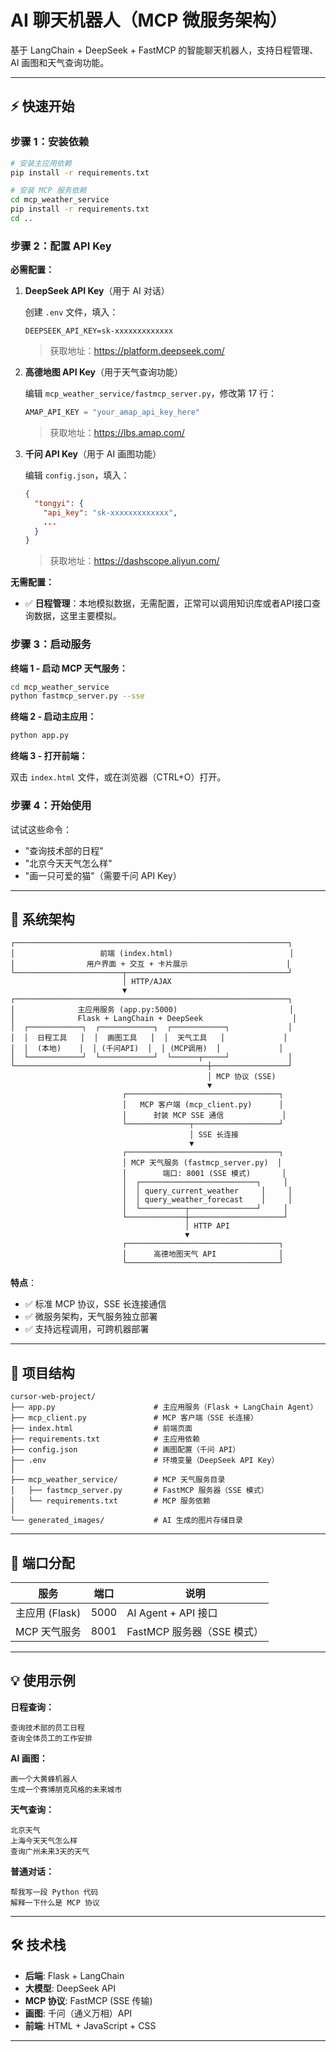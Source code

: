 # AI 聊天机器人（MCP 微服务架构）

基于 LangChain + DeepSeek + FastMCP 的智能聊天机器人，支持日程管理、AI 画图和天气查询功能。

---

## ⚡ 快速开始

### 步骤 1：安装依赖

```bash
# 安装主应用依赖
pip install -r requirements.txt

# 安装 MCP 服务依赖
cd mcp_weather_service
pip install -r requirements.txt
cd ..
```

### 步骤 2：配置 API Key

**必需配置：**

1. **DeepSeek API Key**（用于 AI 对话）
   
   创建 `.env` 文件，填入：
   ```
   DEEPSEEK_API_KEY=sk-xxxxxxxxxxxxx
   ```
   > 获取地址：https://platform.deepseek.com/

2. **高德地图 API Key**（用于天气查询功能）
   
   编辑 `mcp_weather_service/fastmcp_server.py`，修改第 17 行：
   ```python
   AMAP_API_KEY = "your_amap_api_key_here"
   ```
   > 获取地址：https://lbs.amap.com/

3. **千问 API Key**（用于 AI 画图功能）
   
   编辑 `config.json`，填入：
   ```json
   {
     "tongyi": {
       "api_key": "sk-xxxxxxxxxxxxx",
       ...
     }
   }
   ```
   > 获取地址：https://dashscope.aliyun.com/

**无需配置：**

- ✅ **日程管理**：本地模拟数据，无需配置，正常可以调用知识库或者API接口查询数据，这里主要模拟。

### 步骤 3：启动服务

**终端 1 - 启动 MCP 天气服务：**
```bash
cd mcp_weather_service
python fastmcp_server.py --sse
```

**终端 2 - 启动主应用：**
```bash
python app.py
```

**终端 3 - 打开前端：**

双击 `index.html` 文件，或在浏览器（CTRL+O）打开。

### 步骤 4：开始使用

试试这些命令：
- "查询技术部的日程"
- "北京今天天气怎么样"
- "画一只可爱的猫"（需要千问 API Key）

---

## 📐 系统架构

```
┌─────────────────────────────────────────────────────────────┐
│                   前端 (index.html)                          │
│                用户界面 + 交互 + 卡片展示                      │
└────────────────────────┬────────────────────────────────────┘
                         │ HTTP/AJAX
                         ▼
┌─────────────────────────────────────────────────────────────┐
│              主应用服务 (app.py:5000)                         │
│              Flask + LangChain + DeepSeek                    │
│  ┌────────────┐  ┌────────────┐  ┌────────────┐             │
│  │  日程工具   │  │  画图工具   │  │  天气工具   │             │
│  │  (本地)    │  │ (千问API)  │  │ (MCP调用)  │             │
│  └────────────┘  └────────────┘  └──────┬─────┘             │
└───────────────────────────────────────────┼─────────────────┘
                                            │ MCP 协议 (SSE)
                                            ▼
                         ┌──────────────────────────────────┐
                         │   MCP 客户端 (mcp_client.py)      │
                         │      封装 MCP SSE 通信             │
                         └──────────────┬───────────────────┘
                                        │ SSE 长连接
                                        ▼
                         ┌──────────────────────────────────┐
                         │ MCP 天气服务 (fastmcp_server.py)  │
                         │        端口: 8001 (SSE 模式)       │
                         │  ┌──────────────────────────┐     │
                         │  │ query_current_weather     │     │
                         │  │ query_weather_forecast    │     │
                         │  └──────────┬───────────────┘     │
                         └─────────────┼─────────────────────┘
                                       │ HTTP API
                                       ▼
                         ┌──────────────────────────────────┐
                         │      高德地图天气 API              │
                         └──────────────────────────────────┘
```

**特点**：
- ✅ 标准 MCP 协议，SSE 长连接通信
- ✅ 微服务架构，天气服务独立部署
- ✅ 支持远程调用，可跨机器部署

---

## 📁 项目结构

```
cursor-web-project/
├── app.py                      # 主应用服务（Flask + LangChain Agent）
├── mcp_client.py               # MCP 客户端（SSE 长连接）
├── index.html                  # 前端页面
├── requirements.txt            # 主应用依赖
├── config.json                 # 画图配置（千问 API）
├── .env                        # 环境变量（DeepSeek API Key）
│
├── mcp_weather_service/        # MCP 天气服务目录
│   ├── fastmcp_server.py       # FastMCP 服务器（SSE 模式）
│   └── requirements.txt        # MCP 服务依赖
│
└── generated_images/           # AI 生成的图片存储目录
```

---

## 🔌 端口分配

| 服务            | 端口  | 说明                          |
|-----------------|-------|-------------------------------|
| 主应用 (Flask)  | 5000  | AI Agent + API 接口           |
| MCP 天气服务    | 8001  | FastMCP 服务器（SSE 模式）     |

---

## 💡 使用示例

**日程查询：**
```
查询技术部的员工日程
查询全体员工的工作安排
```

**AI 画图：**
```
画一个大黄蜂机器人
生成一个赛博朋克风格的未来城市
```

**天气查询：**
```
北京天气
上海今天天气怎么样
查询广州未来3天的天气
```

**普通对话：**
```
帮我写一段 Python 代码
解释一下什么是 MCP 协议
```

---

## 🛠️ 技术栈

- **后端**: Flask + LangChain
- **大模型**: DeepSeek API
- **MCP 协议**: FastMCP (SSE 传输)
- **画图**: 千问（通义万相）API
- **前端**: HTML + JavaScript + CSS

---
